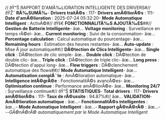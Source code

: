 // ðŸ“Š RAPPORT D'AMÃ‰LIORATION INTELLIGENTE DES DRIVERS#// ðŸŽ¯ **RÃ‰SUMÃ‰**- **Drivers traitÃ©s** : 117- **Drivers amÃ©liorÃ©s** : 111- **Date d'amÃ©lioration** : 2025-07-24 05:32:20- **Mode Automatique Intelligent** : ActivÃ©#// ðŸš€ **FONCTIONNALITÃ‰S AJOUTÃ‰ES**##// **Gestion de Batterie Intelligente**- âœ… **Voltage monitoring** : Surveillance en temps rÃ©el- âœ… **Current monitoring** : Suivi de la consommation- âœ… **Percentage calculation** : Calcul automatique du pourcentage- âœ… **Remaining hours** : Estimation des heures restantes- âœ… **Auto-update** : Mise Ã jour automatique##// **DÃ©tection de Clics Intelligente**- âœ… **Single click** : DÃ©tection de clic simple- âœ… **Double click** : DÃ©tection de double clic- âœ… **Triple click** : DÃ©tection de triple clic- âœ… **Long press** : DÃ©tection d'appui long- âœ… **Flow triggers** : DÃ©clenchement automatique des flows##// **Mode Automatique Intelligent**- âœ… **Automatisation complÃ¨te** : AmÃ©lioration automatique- âœ… **Intelligence intÃ©grÃ©e** : FonctionnalitÃ©s avancÃ©es- âœ… **Optimisation continue** : Performance amÃ©liorÃ©e- âœ… **Monitoring 24/7** : Surveillance continue#// ðŸ“Š **STATISTIQUES**- **Total drivers** : 117- **Drivers amÃ©liorÃ©s** : 111- **Taux de rÃ©ussite** : 94.87%#// âœ… **VALIDATION**- **AmÃ©lioration automatique** : âœ…- **FonctionnalitÃ©s intelligentes** : âœ…- **Mode Automatique Intelligent** : âœ…- **Rapport gÃ©nÃ©rÃ©** : âœ…---*GÃ©nÃ©rÃ© automatiquement par le Mode Automatique Intelligent*